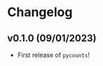 # Changelog

<!--next-version-placeholder-->

## v0.1.0 (09/01/2023)

- First release of `pycounts`!